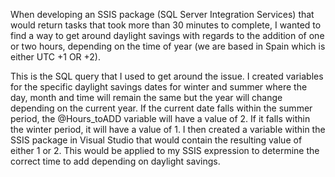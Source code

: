 When developing an SSIS package (SQL Server Integration Services) that would return tasks that took more than 30 minutes to complete,
I wanted to find a way to get around daylight savings with regards to the addition of one or two hours, depending on the time of year 
(we are based in Spain which is either UTC +1 OR +2). 
 
This is the SQL query that I used to get around the issue. I created variables for the specific daylight savings
dates for winter and summer where the day, month and time will remain the same but the year will change depending 
on the current year. If the current date falls within the summer period, the @Hours_toADD variable will have a value
of 2. If it falls within the winter period, it will have a value of 1. I then created a variable within the SSIS 
package in Visual Studio that would contain the resulting value of either 1 or 2. This would be applied to my 
SSIS expression to determine the correct time to add depending on daylight savings.
